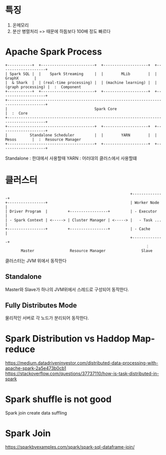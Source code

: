 # 특징

1. 온메모리
2. 분산 병렬처리
   => 때문에 하둡보다 100배 정도 빠르다

# Apache Spark Process

```
+-----------+  +------------------------+  +--------------------+  +--------------------+
| Spark SQL |  |    Spark Streaming     |  |        MLib        |  |       GraphX       |
|  & Shark  |  | (real-time processing) |  | (machine learning) |  | (graph processing) |  :  Component
+-----------+  +------------------------+  +--------------------+  +--------------------+
+---------------------------------------------------------------------------------------+
|                                       Spark Core                                      |  :  Core
+---------------------------------------------------------------------------------------+
+---------------------------------------+  +--------------------+  +--------------------+
|          Standalone Scheduler         |  |        YARN        |  |        Mesos       |  :  Resource Manager
+---------------------------------------+  +--------------------+  +--------------------+
```

Standalone : 한대에서 사용할때
YARN : 어러대의 클러스에서 사용할떄

# 클러스터

```
                                                        +--------------+
+-----------------+                                     | Worker Node  |
| Driver Program  |         +-----------------+         | - Executor   |
| - Spark Context | <-----> | Cluster Manager | <-----> |   - Task ... |
+-----------------+         +-----------------+         | - Cache      |
                                                        +--------------+
                                                               ⋮
       Master                Resource Manager                Slave
```

클러스터는 JVM 위에서 동작한다

## Standalone

Master와 Slave가 하나의 JVM위에서 스레드로 구성되어 동작한다.

## Fully Distributes Mode

물리적인 서버로 각 노드가 분리되어 동작한다.

# Spark Distribution vs Haddop Map-reduce

https://medium.datadriveninvestor.com/distributed-data-processing-with-apache-spark-2a5e473b0cb1
https://stackoverflow.com/questions/37737110/how-is-task-distributed-in-spark

# Spark shuffle is not good

Spark join create data suffling

# Spark Join

https://sparkbyexamples.com/spark/spark-sql-dataframe-join/
